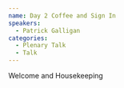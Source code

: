 ```yaml
---
name: Day 2 Coffee and Sign In
speakers:
  - Patrick Galligan
categories:
  - Plenary Talk
  - Talk
---
```

Welcome and Housekeeping
